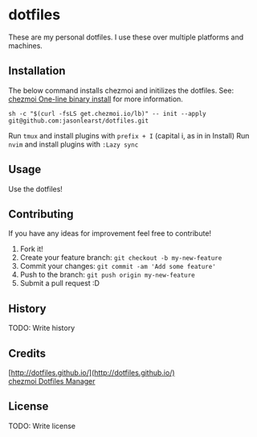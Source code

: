# dotfiles

These are my personal dotfiles.  I use these over multiple platforms and machines.

## Installation

The below command installs chezmoi and initilizes the dotfiles.  See: [chezmoi One-line binary install](https://www.chezmoi.io/install/#one-line-binary-install) for more information.

`sh -c "$(curl -fsLS get.chezmoi.io/lb)" -- init --apply git@github.com:jasonlearst/dotfiles.git`

Run `tmux` and install plugins with `prefix + I` (capital i, as in in Install)
Run `nvim` and install plugins with `:Lazy sync`

## Usage

Use the dotfiles!

## Contributing

If you have any ideas for improvement feel free to contribute!

1. Fork it!
2. Create your feature branch: `git checkout -b my-new-feature`
3. Commit your changes: `git commit -am 'Add some feature'`
4. Push to the branch: `git push origin my-new-feature`
5. Submit a pull request :D

## History

TODO: Write history

## Credits

[http://dotfiles.github.io/](http://dotfiles.github.io/)  
[chezmoi Dotfiles Manager](https://www.chezmoi.io/)

## License

TODO: Write license
